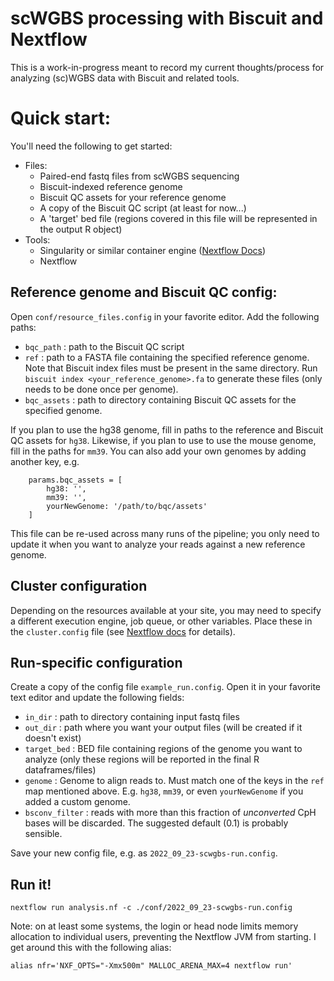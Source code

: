 # scWGBS processing with Biscuit and Nextflow

This is a work-in-progress meant to record my current thoughts/process for analyzing (sc)WGBS data with Biscuit and related tools.

# Quick start:
You'll need the following to get started:
* Files:
	* Paired-end fastq files from scWGBS sequencing
	* Biscuit-indexed reference genome
	* Biscuit QC assets for your reference genome
	* A copy of the Biscuit QC script (at least for now...)
	* A 'target' bed file (regions covered in this file will be represented in the output R object)
* Tools:
	* Singularity or similar container engine ([Nextflow Docs](https://www.nextflow.io/docs/latest/container.html))
	* Nextflow

## Reference genome and Biscuit QC config:
Open `conf/resource_files.config` in your favorite editor. Add the following paths:
* `bqc_path` : path to the Biscuit QC script
* `ref` : path to a FASTA file containing the specified reference genome. Note that Biscuit index files must be present in the same directory. Run `biscuit index <your_reference_genome>.fa` to generate these files (only needs to be done once per genome).
* `bqc_assets` : path to directory containing Biscuit QC assets for the specified genome.

If you plan to use the hg38 genome, fill in paths to the reference and Biscuit QC assets for `hg38`. Likewise, if you plan to use to use the mouse genome, fill in the paths for `mm39`. You can also add your own genomes by adding another key, e.g. 
```
	params.bqc_assets = [
		hg38: '',
		mm39: '',
		yourNewGenome: '/path/to/bqc/assets'
	]
```
This file can be re-used across many runs of the pipeline; you only need to update it when you want to analyze your reads against a new reference genome. 
## Cluster configuration
Depending on the resources available at your site, you may need to specify a different execution engine, job queue, or other variables. Place these in the `cluster.config` file (see [Nextflow docs](https://www.nextflow.io/docs/latest/config.html#scope-executor) for details).

## Run-specific configuration
Create a copy of the config file `example_run.config`. Open it in your favorite text editor and update the following fields:
* `in_dir` : path to directory containing input fastq files
* `out_dir` : path where you want your output files (will be created if it doesn't exist)
* `target_bed` : BED file containing regions of the genome you want to analyze (only these regions will be reported in the final R dataframes/files)
* `genome` : Genome to align reads to. Must match one of the keys in the `ref` map mentioned above. E.g. `hg38`, `mm39`, or even `yourNewGenome` if you added a custom genome.
* `bsconv_filter` : reads with more than this fraction of _unconverted_ CpH bases will be discarded. The suggested default (0.1) is probably sensible.

Save your new config file, e.g. as `2022_09_23-scwgbs-run.config`. 

## Run it!
```
nextflow run analysis.nf -c ./conf/2022_09_23-scwgbs-run.config
```
Note: on at least some systems, the login or head node limits memory allocation to individual users, preventing the Nextflow JVM from starting. I get around this with the following alias:
```
alias nfr='NXF_OPTS="-Xmx500m" MALLOC_ARENA_MAX=4 nextflow run'
```
